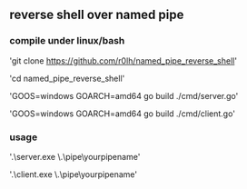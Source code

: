 ## reverse shell over named pipe

### compile under linux/bash
'git clone https://github.com/r0lh/named_pipe_reverse_shell'

'cd named_pipe_reverse_shell'

'GOOS=windows GOARCH=amd64 go build ./cmd/server.go'

'GOOS=windows GOARCH=amd64 go build ./cmd/client.go'

### usage
'.\server.exe \\.\pipe\yourpipename'

'.\client.exe \\.\pipe\yourpipename'
